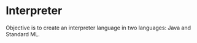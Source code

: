 # Interpreter
Objective is to create an interpreter language in two languages: Java and Standard ML.
